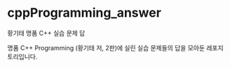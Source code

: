 # cppProgramming_answer
황기태 명품 C++ 실습 문제 답

명품 C++ Programming (황기태 저, 2판)에 실린 실습 문제들의 답을 모아둔 레포지토리입니다.
